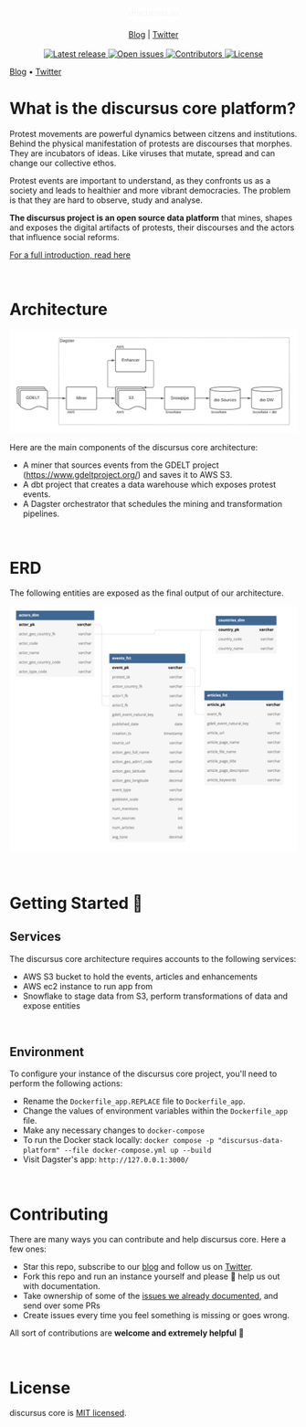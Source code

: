 <p align="center">
  <a href="https://blog.discursus.io">
    <img src="images/discursus_logo_white.png" width="90px" alt="discursus" />
  </a>
</p>
<p align="center">
    <a href="https://blog.discursus.io/">Blog</a> |
    <a href="https://twitter.com/discursus_io">Twitter</a>
    <br /><br />
    <a href="https://github.com/discursus-io/discursus_core/releases">
        <img src="https://img.shields.io/github/release/discursus-io/discursus_core" alt="Latest release" />
    </a>
    <a href="https://github.com/discursus-io/discursus_core/issues">
        <img src="https://img.shields.io/github/issues/discursus-io/discursus_core" alt="Open issues" />
    </a>
    <a href="https://github.com/discursus-io/discursus_core/contributors/">
        <img src="https://img.shields.io/github/contributors/discursus-io/discursus_core" alt="Contributors" />
    </a>
    <a href="https://github.com/discursus-io/discursus_core/LICENSE.md">
        <img src="https://img.shields.io/github/license/discursus-io/discursus_core" alt="License" />
    </a>
</p>

[Blog](https://blog.discursus.io) • [Twitter](https://twitter.com/discursus_io)

# What is the discursus core platform?

Protest movements are powerful dynamics between citzens and institutions. Behind the physical manifestation of protests are discourses that morphes. They are incubators of ideas. Like viruses that mutate, spread and can change our collective ethos.

Protest events are important to understand, as they confronts us as a society and leads to healthier and more vibrant democracies. The problem is that they are hard to observe, study and analyse.

__The discursus project is an open source data platform__ that mines, shapes and exposes the digital artifacts of protests, their discourses and the actors that influence social reforms.

[For a full introduction, read here](https://www.olivierdupuis.com/introducing-discursus-io/)

&nbsp;

# Architecture

<img src="images/discursus_core_stack.png" width="750px" alt="discursus" />

Here are the main components of the discursus core architecture:

- A miner that sources events from the GDELT project (https://www.gdeltproject.org/) and saves it to AWS S3.
- A dbt project that creates a data warehouse which exposes protest events.
- A Dagster orchestrator that schedules the mining and transformation pipelines.


&nbsp;

# ERD

The following entities are exposed as the final output of our architecture.

<img src="images/discursus_core_erd.png" width="650px" alt="discursus" />


&nbsp;

# Getting Started 🚀

## Services
The discursus core architecture requires accounts to the following services:
- AWS S3 bucket to hold the events, articles and enhancements
- AWS ec2 instance to run app from
- Snowflake to stage data from S3, perform transformations of data and expose entities

&nbsp;

## Environment
To configure your instance of the discursus core project, you'll need to perform the following actions:
- Rename the `Dockerfile_app.REPLACE` file to `Dockerfile_app`.
- Change the values of environment variables within the `Dockerfile_app` file.
- Make any necessary changes to `docker-compose`
- To run the Docker stack locally: `docker compose -p "discursus-data-platform" --file docker-compose.yml up --build`
- Visit Dagster's app: `http://127.0.0.1:3000/`

&nbsp;

# Contributing

There are many ways you can contribute and help discursus core. Here a few ones:

* Star this repo, subscribe to our [blog](https://blog.discursus.io/) and follow us on [Twitter](https://twitter.com/discursus_io).
* Fork this repo and run an instance yourself and please 🙏 help us out with documentation.
* Take ownership of some of the [issues we already documented](https://github.com/discursus-io/discursus_core/issues), and send over some PRs
* Create issues every time you feel something is missing or goes wrong.

All sort of contributions are **welcome and extremely helpful** 🙌 

&nbsp;

# License

discursus core is [MIT licensed](./LICENSE.md).
